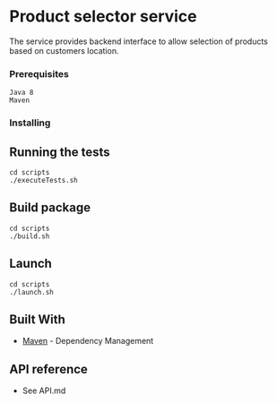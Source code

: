 # Product selector service

The service provides backend interface to allow selection of products based on customers location.

### Prerequisites


```
Java 8
Maven
```

### Installing

## Running the tests

```
cd scripts
./executeTests.sh
```


## Build package

```
cd scripts
./build.sh
```


## Launch

```
cd scripts
./launch.sh
```


## Built With

* [Maven](https://maven.apache.org/) - Dependency Management

## API reference

* See API.md
